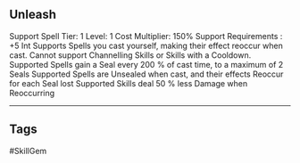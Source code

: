 ## Unleash
Support
Spell
Tier: 1
Level: 1
Cost Multiplier: 150%
Support Requirements : +5 Int
Supports Spells you cast yourself, making their effect reoccur when cast. Cannot support Channelling Skills or Skills with a Cooldown.
Supported Spells gain a Seal every 200 % of cast time, to a maximum of 2 Seals Supported Spells are Unsealed when cast, and their effects Reoccur for each Seal lost
Supported Skills deal 50 % less Damage when Reoccurring

---
## Tags
#SkillGem
